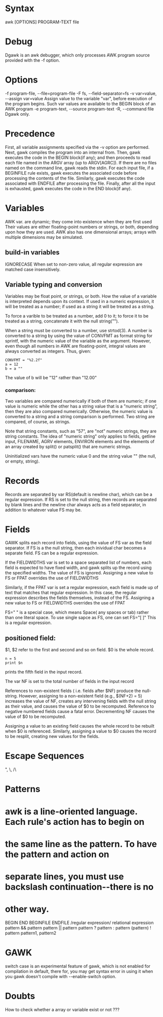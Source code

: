 # Syntax
awk [OPTIONS] PROGRAM-TEXT file

# Debug
Dgawk	is an awk debugger, which only processes AWK program source 
	provided with the -f option.


# Options
-f program-file, --file=program-file
-F fs, --field-separator=fs
-v var=value, --assign var=value
    Assign value to the variable "var", before execution of the program
    begins. Such var values are available to the BEGIN block of an AWK
    program 
-e program-text, --source program-text
-R, --command file
    Dgawk only. 
    
    
# Precedence
First, all variable assignments specified via the -v option are 
performed. Next, gawk compiles the program into an internal from. 
Then, gawk executes the code in the BEGIN block(if any); and then 
proceeds to read each file named in the ARGV array (up to ARGV[AGRC]).
If there are no files named on the command line, gawk reads the stdin. 
For each input file, if a BEGINFILE rule exists, gawk executes the
associated code before processing the contents of the file. Similarly, 
gawk executes the code associated with ENDFILE after processing the 
file. Finally, after all the input is exhausted, gawk executes the 
code in the END block(if any).

# Variables
AWK var. are dynamic; they come into existence when they are first used
Their values are either floating-point numbers or strings, or both, 
depending upon how they are used. AWK also has one dimensional arrays;
arrays with multiple dimensions may be simulated.
 
## build-in variables
IGNORECASE
    When set to non-zero value, all regular expression are matched 
    case insensitively.

## Variable typing and conversion
Variables may be float point, or strings, or both. How the value of a 
variable is interpreted depends upon its context. If used in a numeric
expression, it will be treated as a number; if used as a string it will
be treated as a string.

To force a varible to be treated as a number, add 0 to it; to force it
to be treated as a string, concatenate it with the null string("").

When a string must be converted to a number, use strtod(3). A number is
converted to a string by using the value of CONVFMT as format string
for sprintf, with the numeric value of the variable as the argument.
However, even though all numbers in AWK are floating-point, integral
values are always converted as integers. Thus, given: 
    
    CONVFMT = "%2.2f"
    a = 12
    b = a ""
The value of b will be "12" rather than "12.00"

### comparison:
Two variables are compared numerically if both of them are numeric;
if one value is numeric while the other has a string value that is a
"numeric string", then they are also compared numerically. Otherwise, 
the numeric value is converted to a string and a string comparison is
performed. Two string are compared, of course, as strings.

Note that string constants, such as "57", are "not" numeric strings,
they are string constants. The idea of "numeric string" only applies to
fields, getline input, FILENAME, AGRV elements, ENVIRON elements and 
the elements of an array created by split() or patsplit() that are 
numeric strings.

Uninitialized vars have the numeric value 0 and the string value ""
(the null, or empty, string).

# Records
Records are separated by var RS(default is newline char), 
which can be a regular expression.
If RS is set to the null string, then records are separated by blank
lines and the newline char always acts as a field separator, in 
addition to whatever value FS may be.

# Fields
GAWK splits each record into fields, using the value of FS var as the
field separator. If FS is a the null string, then each inividual char 
becomes a separate field. FS can be a regular expression. 

If the FIELDWIDTHS var is set to a space separated list of numbers, 
each field is expected to have fixed width, and gawk splits up the 
record using the specified widths. The value of FS is ignored. 
Assigning a new value to FS or FPAT overrides the use of FIELDWIDTHS

Similarly, if the FPAT var is set a regular expression, each field is 
made up of text that matches that regular expression. In this case, the
regular expression describes the fields themselves, instead of the FS.
Assigning a new value to FS or FIELDWIDTHS overrides the use of FPAT

FS=" " is a special case, which means Space( any spaces or tab) rather
than one literal space. To use single sapce as FS, one can set FS="[ ]"
This is a regular expression.

## positioned field:
$1, $2 refer to the first and second and so on field. $0 is the whole
record.

    n = 5
    print $n
prints the fifth field in the input record.

The var NF is set to the total number of fields in the input record

References to non-existent fields ( i.e. fields after $NF) produce
the null-string. However, assigning to a non-existent field (e.g.,
$(NF+2) = 5) increases the value of NF, creates any intervening fields 
with the null string as their value, and causes the value of $0 to be
recomputed. Reference to negative numbered fields cause a fatal error.
Decrementing NF causes the value of $0 to be recomputed.

Assigning a value to an existing field causes the whole record to be
rebuilt when $0 is referenced. Similarly, assigning a value to $0
causes the record to be resplit, creating new values for the fields.

# Escape Sequences
\", \\, /\
# Patterns

# awk is a line-oriented language. Each rule's action has to begin on 
# the same line as the pattern. To have the pattern and action on 
# separate lines, you must use backslash continuation--there is no 
# other way.
BEGIN
END
BEGINFILE
ENDFILE
/regular expression/
relational expression
pattern && pattern
pattern || pattern
pattern ? pattern : pattern
(pattern)
! pattern
pattern1, pattern2


# GAWK
switch case is an experimental feature of gawk, which is not enabled 
for compilation in default, there for, you may get syntax error in 
using it when you gawk doesn't compile with --enable-switch option.

# Doubts
How to check whether a array or variable exist or not ???
